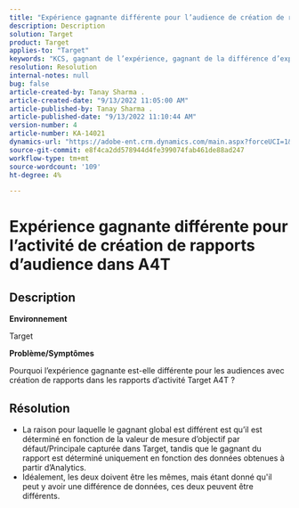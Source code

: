 ```yaml
---
title: "Expérience gagnante différente pour l’audience de création de rapports dans l’activité A4T"
description: Description
solution: Target
product: Target
applies-to: "Target"
keywords: "KCS, gagnant de l’expérience, gagnant de la différence d’expérience"
resolution: Resolution
internal-notes: null
bug: false
article-created-by: Tanay Sharma .
article-created-date: "9/13/2022 11:05:00 AM"
article-published-by: Tanay Sharma .
article-published-date: "9/13/2022 11:10:44 AM"
version-number: 4
article-number: KA-14021
dynamics-url: "https://adobe-ent.crm.dynamics.com/main.aspx?forceUCI=1&pagetype=entityrecord&etn=knowledgearticle&id=9227aee8-5333-ed11-9db1-002248086735"
source-git-commit: e8f4ca2dd578944d4fe399074fab461de88ad247
workflow-type: tm+mt
source-wordcount: '109'
ht-degree: 4%

---
```


# Expérience gagnante différente pour l’activité de création de rapports d’audience dans A4T

## Description


<b>Environnement</b>

Target



<b>Problème/Symptômes</b>

Pourquoi l’expérience gagnante est-elle différente pour les audiences avec création de rapports dans les rapports d’activité Target A4T ?




## Résolution


- La raison pour laquelle le gagnant global est différent est qu’il est déterminé en fonction de la valeur de mesure d’objectif par défaut/Principale capturée dans Target, tandis que le gagnant du rapport est déterminé uniquement en fonction des données obtenues à partir d’Analytics.
- Idéalement, les deux doivent être les mêmes, mais étant donné qu&#39;il peut y avoir une différence de données, ces deux peuvent être différents.



